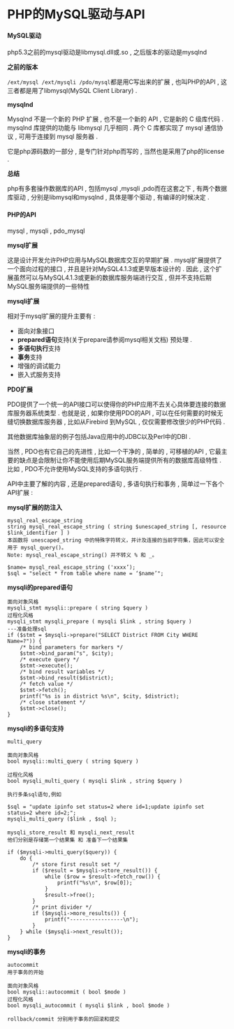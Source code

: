 # PHP的MySQL驱动与API

#### MySQL驱动

php5.3之前的mysql驱动是libmysql.dll或.so , 之后版本的驱动是mysqlnd

**之前的版本**

`/ext/mysql /ext/mysqli /pdo/mysql`都是用C写出来的扩展 , 也叫PHP的API , 这三者都是用了libmysql\(MySQL Client Library\) .

**mysqlnd**

Mysqlnd 不是一个新的 PHP 扩展 , 也不是一个新的 API , 它是新的 C 级库代码 . mysqlnd 库提供的功能与 libmysql 几乎相同 . 两个 C 库都实现了 mysql 通信协议 , 可用于连接到 mysql 服务器 .

它是php源码数的一部分 , 是专门针对php而写的 , 当然也是采用了php的license .

**总结**

php有多套操作数据库的API ,  包括mysql ,mysqli ,pdo而在这套之下 , 有两个数据库驱动 , 分别是libmysql和mysqlnd , 具体是哪个驱动 , 有编译的时候决定 .

#### PHP的API

mysql , mysqli , pdo\_mysql

**mysql扩展**

这是设计开发允许PHP应用与MySQL数据库交互的早期扩展 . mysql扩展提供了一个面向过程的接口 , 并且是针对MySQL4.1.3或更早版本设计的 . 因此 , 这个扩展虽然可以与MySQL4.1.3或更新的数据库服务端进行交互 , 但并不支持后期MySQL服务端提供的一些特性

**mysqli扩展**

相对于mysql扩展的提升主要有 :

* 面向对象接口
* **prepared语句**支持\(关于prepare请参阅mysql相关文档\) 预处理 . 
* **多语句执行**支持
* **事务**支持
* 增强的调试能力
* 嵌入式服务支持

**PDO扩展**

PDO提供了一个统一的API接口可以使得你的PHP应用不去关心具体要连接的数据库服务器系统类型 . 也就是说 , 如果你使用PDO的API , 可以在任何需要的时候无缝切换数据库服务器 , 比如从Firebird 到MySQL , 仅仅需要修改很少的PHP代码 .

其他数据库抽象层的例子包括Java应用中的JDBC以及Perl中的DBI .

当然 , PDO也有它自己的先进性 , 比如一个干净的 , 简单的 , 可移植的API , 它最主要的缺点是会限制让你不能使用后期MySQL服务端提供所有的数据库高级特性 . 比如 , PDO不允许使用MySQL支持的多语句执行 .

API中主要了解的内容 , 还是prepared语句 , 多语句执行和事务 , 简单过一下各个API扩展 :

**mysql扩展的防注入**

```
mysql_real_escape_string
string mysql_real_escape_string ( string $unescaped_string [, resource $link_identifier ] )
本函数将 unescaped_string 中的特殊字符转义，并计及连接的当前字符集，因此可以安全用于 mysql_query()。 
Note: mysql_real_escape_string() 并不转义 % 和 _。 

$name= mysql_real_escape_string ('xxxx’);
$sql = "select * from table where name = ‘$name’";
```

**mysqli的prepared语句**

```
面向对象风格
mysqli_stmt mysqli::prepare ( string $query )
过程化风格
mysqli_stmt mysqli_prepare ( mysqli $link , string $query )
---准备处理sql
if ($stmt = $mysqli->prepare("SELECT District FROM City WHERE Name=?")) {
    /* bind parameters for markers */
    $stmt->bind_param("s", $city);
    /* execute query */
    $stmt->execute();
    /* bind result variables */
    $stmt->bind_result($district);
    /* fetch value */
    $stmt->fetch();
    printf("%s is in district %s\n", $city, $district);
    /* close statement */
    $stmt->close();
}
```

**mysqli的多语句支持**

```
multi_query

面向对象风格
bool mysqli::multi_query ( string $query )

过程化风格
bool mysqli_multi_query ( mysqli $link , string $query )

执行多条sql语句,例如

$sql = "update ipinfo set status=2 where id=1;update ipinfo set status=2 where id=2;";
mysqli_multi_query ($link , $sql );

mysqli_store_result 和 mysqli_next_result 
他们分别是存储第一个结果集 和 准备下一个结果集

if ($mysqli->multi_query($query)) {
    do {
        /* store first result set */
        if ($result = $mysqli->store_result()) {
            while ($row = $result->fetch_row()) {
                printf("%s\n", $row[0]);
            }
            $result->free();
        }
        /* print divider */
        if ($mysqli->more_results()) {
            printf("-----------------\n");
        }
    } while ($mysqli->next_result());
}
```

**mysqli的事务**

```
autocommit
用于事务的开始

面向对象风格
bool mysqli::autocommit ( bool $mode )
过程化风格
bool mysqli_autocommit ( mysqli $link , bool $mode )

rollback/commit 分别用于事务的回滚和提交
```



